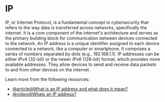 # IP

IP, or Internet Protocol, is a fundamental concept in cybersecurity that refers to the way data is transferred across networks, specifically the internet. It is a core component of the internet's architecture and serves as the primary building block for communication between devices connected to the network. An IP address is a unique identifier assigned to each device connected to a network, like a computer or smartphone. It comprises a series of numbers separated by dots (e.g., 192.168.1.1). IP addresses can be either IPv4 (32-bit) or the newer IPv6 (128-bit) format, which provides more available addresses. They allow devices to send and receive data packets to and from other devices on the internet.

Learn more from the following resources:

- [@article@What is an IP address and what does it mean?](https://www.kaspersky.com/resource-center/definitions/what-is-an-ip-address)
- [@video@Whats an IP address?](https://www.youtube.com/watch?v=6is6Gulh7qE)
